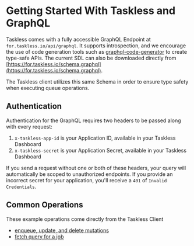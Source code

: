 # Getting Started With Taskless and GraphQL

Taskless comes with a fully accessible GraphQL Endpoint at `for.taskless.io/api/graphql`. It supports introspection, and we encourage the use of code generation tools such as [graphql-code-generator](https://www.graphql-code-generator.com/) to create type-safe APIs. The current SDL can also be downloaded directly from [https://for.taskless.io/schema.graphql](https://for.taskless.io/schema.graphql).

The Taskless client utilizes this same Schema in order to ensure type safety when executing queue operations.

## Authentication

Authentication for the GraphQL requires two headers to be passed along with every request:

1. `x-taskless-app-id` is your Application ID, available in your Taskless Dashboard
2. `x-taskless-secret` is your Application Secret, available in your Taskless Dashboard

If you send a request without one or both of these headers, your query will automatically be scoped to unauthorized endpoints. If you provide an incorrect secret for your application, you'll receive a `401` of `Invalid Credentials`.

## Common Operations

These example operations come directly from the Taskless Client

- [enqueue, update, and delete mutations](https://github.com/taskless/taskless/blob/e971500855c87832c25dcebf04f741bdc9eb5f58/packages/taskless/src/graphql/job.graphql#L13-L29)
- [fetch query for a job](https://github.com/taskless/taskless/blob/e971500855c87832c25dcebf04f741bdc9eb5f58/packages/taskless/src/graphql/job.graphql#L31-L35)
